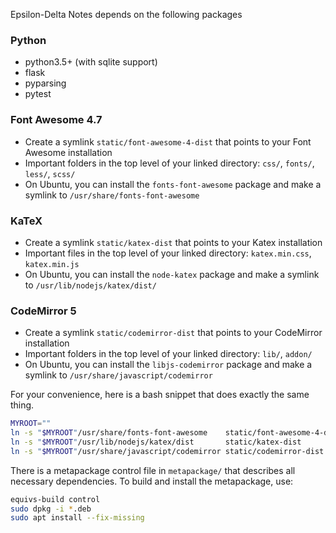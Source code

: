 Epsilon-Delta Notes depends on the following packages

### Python
- python3.5+ (with sqlite support)
- flask
- pyparsing
- pytest

### Font Awesome 4.7
- Create a symlink `static/font-awesome-4-dist` that points to your Font Awesome installation
- Important folders in the top level of your linked directory: `css/`, `fonts/`, `less/`, `scss/`
- On Ubuntu, you can install the `fonts-font-awesome` package and make a symlink to `/usr/share/fonts-font-awesome`

### KaTeX
- Create a symlink `static/katex-dist` that points to your Katex installation
- Important files in the top level of your linked directory: `katex.min.css`, `katex.min.js`
- On Ubuntu, you can install the `node-katex` package and make a symlink to `/usr/lib/nodejs/katex/dist/`

### CodeMirror 5
- Create a symlink `static/codemirror-dist` that points to your CodeMirror installation
- Important folders in the top level of your linked directory: `lib/`, `addon/`
- On Ubuntu, you can install the `libjs-codemirror` package and make a symlink to `/usr/share/javascript/codemirror`

For your convenience, here is a bash snippet that does exactly the same thing.

```sh
MYROOT=""
ln -s "$MYROOT"/usr/share/fonts-font-awesome    static/font-awesome-4-dist
ln -s "$MYROOT"/usr/lib/nodejs/katex/dist       static/katex-dist
ln -s "$MYROOT"/usr/share/javascript/codemirror static/codemirror-dist
```

There is a metapackage control file in `metapackage/` that describes all necessary dependencies. To build and install the metapackage, use:

```sh
equivs-build control
sudo dpkg -i *.deb
sudo apt install --fix-missing
```
